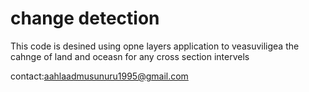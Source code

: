 # change detection
<p>This code is desined using opne layers application to veasuviligea the cahnge of land and oceasn for any cross section intervels</p>

  
contact:aahlaadmusunuru1995@gmail.com
